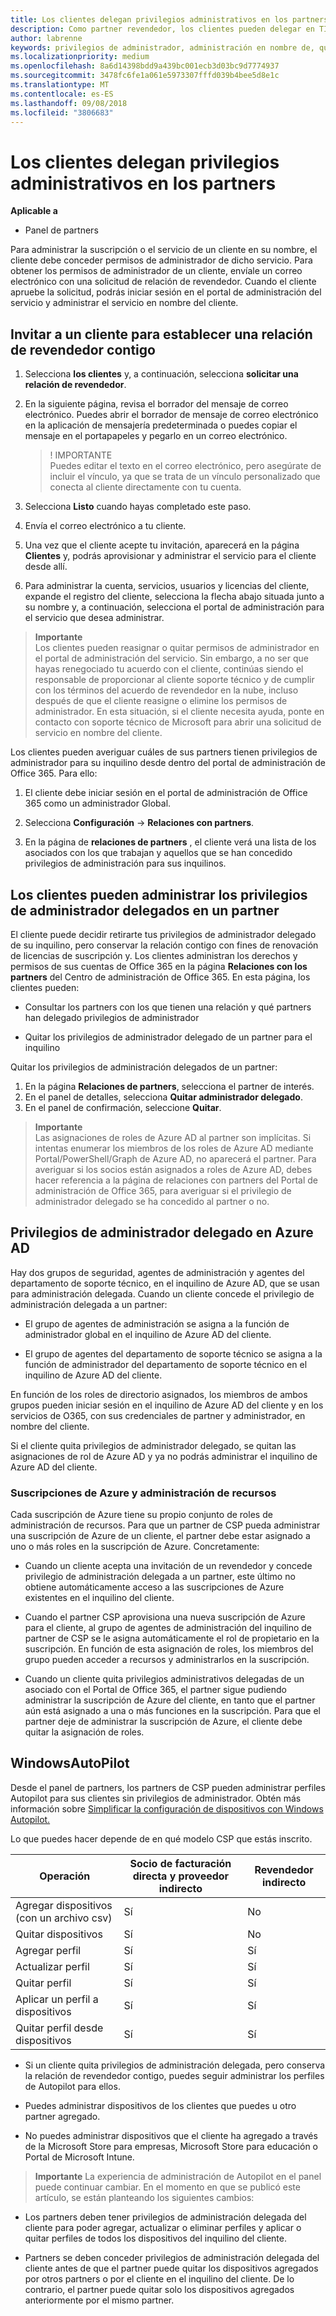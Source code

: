 ```yaml
---
title: Los clientes delegan privilegios administrativos en los partners | Centro de partners
description: Como partner revendedor, los clientes pueden delegar en TI para que su administrador. También pueden quitar privilegios.
author: labrenne
keywords: privilegios de administrador, administración en nombre de, quitar privilegios, DAP, AOBO
ms.localizationpriority: medium
ms.openlocfilehash: 8a6d14398bdd9a439bc001ecb3d03bc9d7774937
ms.sourcegitcommit: 3478fc6fe1a061e5973307fffd039b4bee5d8e1c
ms.translationtype: MT
ms.contentlocale: es-ES
ms.lasthandoff: 09/08/2018
ms.locfileid: "3806683"
---
```

# <a name="customers-delegate-administration-privileges-to-partners"></a>Los clientes delegan privilegios administrativos en los partners

**Aplicable a**

-  Panel de partners

Para administrar la suscripción o el servicio de un cliente en su nombre, el cliente debe conceder permisos de administrador de dicho servicio. Para obtener los permisos de administrador de un cliente, envíale un correo electrónico con una solicitud de relación de revendedor. Cuando el cliente apruebe la solicitud, podrás iniciar sesión en el portal de administración del servicio y administrar el servicio en nombre del cliente. 

## <a name="invite-a-customer-to-establish-a-reseller-relationship-with-you"></a>Invitar a un cliente para establecer una relación de revendedor contigo

1.  Selecciona **los clientes** y, a continuación, selecciona **solicitar una relación de revendedor**.

2.  En la siguiente página, revisa el borrador del mensaje de correo electrónico. Puedes abrir el borrador de mensaje de correo electrónico en la aplicación de mensajería predeterminada o puedes copiar el mensaje en el portapapeles y pegarlo en un correo electrónico. 

    >! IMPORTANTE<br>
    >Puedes editar el texto en el correo electrónico, pero asegúrate de incluir el vínculo, ya que se trata de un vínculo personalizado que conecta al cliente directamente con tu cuenta. 
    
3.  Selecciona **Listo** cuando hayas completado este paso.

4.  Envía el correo electrónico a tu cliente.

5.  Una vez que el cliente acepte tu invitación, aparecerá en la página **Clientes** y, podrás aprovisionar y administrar el servicio para el cliente desde allí.

6.  Para administrar la cuenta, servicios, usuarios y licencias del cliente, expande el registro del cliente, selecciona la flecha abajo situada junto a su nombre y, a continuación, selecciona el portal de administración para el servicio que desea administrar.


>**Importante**<br>
Los clientes pueden reasignar o quitar permisos de administrador en el portal de administración del servicio. Sin embargo, a no ser que hayas renegociado tu acuerdo con el cliente, continúas siendo el responsable de proporcionar al cliente soporte técnico y de cumplir con los términos del acuerdo de revendedor en la nube, incluso después de que el cliente reasigne o elimine los permisos de administrador. En esta situación, si el cliente necesita ayuda, ponte en contacto con soporte técnico de Microsoft para abrir una solicitud de servicio en nombre del cliente.

Los clientes pueden averiguar cuáles de sus partners tienen privilegios de administrador para su inquilino desde dentro del portal de administración de Office 365. Para ello:

1. El cliente debe iniciar sesión en el portal de administración de Office 365 como un administrador Global.

2. Selecciona **Configuración** → **Relaciones con partners**.

3. En la página de **relaciones de partners** , el cliente verá una lista de los asociados con los que trabajan y aquellos que se han concedido privilegios de administración para sus inquilinos.

## <a name="customers-can-manage-a-partners-delegated-admin-privileges"></a>Los clientes pueden administrar los privilegios de administrador delegados en un partner 

El cliente puede decidir retirarte tus privilegios de administrador delegado de su inquilino, pero conservar la relación contigo con fines de renovación de licencias de suscripción y. Los clientes administran los derechos y permisos de sus cuentas de Office 365 en la página **Relaciones con los partners** del Centro de administración de Office 365. En esta página, los clientes pueden:

- Consultar los partners con los que tienen una relación y qué partners han delegado privilegios de administrador

- Quitar los privilegios de administrador delegado de un partner para el inquilino

Quitar los privilegios de administración delegados de un partner:

1. En la página **Relaciones de partners**, selecciona el partner de interés.
2. En el panel de detalles, selecciona **Quitar administrador delegado**.
3. En el panel de confirmación, seleccione **Quitar**.

>**Importante**<br>
Las asignaciones de roles de Azure AD al partner son implícitas. Si intentas enumerar los miembros de los roles de Azure AD mediante Portal/PowerShell/Graph de Azure AD, no aparecerá el partner. Para averiguar si los socios están asignados a roles de Azure AD, debes hacer referencia a la página de relaciones con partners del Portal de administración de Office 365, para averiguar si el privilegio de administrador delegado se ha concedido al partner o no.

## <a name="delegated-admin-privileges-in-azure-ad"></a>Privilegios de administrador delegado en Azure AD 

Hay dos grupos de seguridad, agentes de administración y agentes del departamento de soporte técnico, en el inquilino de Azure AD, que se usan para administración delegada. Cuando un cliente concede el privilegio de administración delegada a un partner:

- El grupo de agentes de administración se asigna a la función de administrador global en el inquilino de Azure AD del cliente.

- El grupo de agentes del departamento de soporte técnico se asigna a la función de administrador del departamento de soporte técnico en el inquilino de Azure AD del cliente.

En función de los roles de directorio asignados, los miembros de ambos grupos pueden iniciar sesión en el inquilino de Azure AD del cliente y en los servicios de O365, con sus credenciales de partner y administrador, en nombre del cliente.

Si el cliente quita privilegios de administrador delegado, se quitan las asignaciones de rol de Azure AD y ya no podrás administrar el inquilino de Azure AD del cliente.

### <a name="azure-subscriptions-and-resource-management"></a>Suscripciones de Azure y administración de recursos

Cada suscripción de Azure tiene su propio conjunto de roles de administración de recursos. Para que un partner de CSP pueda administrar una suscripción de Azure de un cliente, el partner debe estar asignado a uno o más roles en la suscripción de Azure. Concretamente:

- Cuando un cliente acepta una invitación de un revendedor y concede privilegio de administración delegada a un partner, este último no obtiene automáticamente acceso a las suscripciones de Azure existentes en el inquilino del cliente.

- Cuando el partner CSP aprovisiona una nueva suscripción de Azure para el cliente, al grupo de agentes de administración del inquilino de partner de CSP se le asigna automáticamente el rol de propietario en la suscripción. En función de esta asignación de roles, los miembros del grupo pueden acceder a recursos y administrarlos en la suscripción.

- Cuando un cliente quita privilegios administrativos delegadas de un asociado con el Portal de Office 365, el partner sigue pudiendo administrar la suscripción de Azure del cliente, en tanto que el partner aún está asignado a una o más funciones en la suscripción. Para que el partner deje de administrar la suscripción de Azure, el cliente debe quitar la asignación de roles.

## <a name="windows-autopilot"></a>WindowsAutoPilot 

Desde el panel de partners, los partners de CSP pueden administrar perfiles Autopilot para sus clientes sin privilegios de administrador. Obtén más información sobre [Simplificar la configuración de dispositivos con Windows Autopilot.](https://docs.microsoft.com/partner-center/autopilot)

Lo que puedes hacer depende de en qué modelo CSP que estás inscrito.

|**Operación**   |**Socio de facturación directa y proveedor indirecto**   |**Revendedor indirecto**   |
|-----------------|-----------------------------------| -----------------------------|
|Agregar dispositivos (con un archivo csv)  |Sí      |No|
|Quitar dispositivos   |Sí   |No|
|Agregar perfil   |Sí   | Sí   |
|Actualizar perfil   |Sí    |Sí   |
|Quitar perfil   |Sí   |Sí   |
|Aplicar un perfil a dispositivos   |Sí   |Sí   |
|Quitar perfil desde dispositivos   |Sí   |Sí   | 

- Si un cliente quita privilegios de administración delegada, pero conserva la relación de revendedor contigo, puedes seguir administrar los perfiles de Autopilot para ellos.

- Puedes administrar dispositivos de los clientes que puedes u otro partner agregado. 

- No puedes administrar dispositivos que el cliente ha agregado a través de la Microsoft Store para empresas, Microsoft Store para educación o Portal de Microsoft Intune.

>**Importante** La experiencia de administración de Autopilot en el panel puede continuar cambiar. En el momento en que se publicó este artículo, se están planteando los siguientes cambios:

  - Los partners deben tener privilegios de administración delegada del cliente para poder agregar, actualizar o eliminar perfiles y aplicar o quitar perfiles de todos los dispositivos del inquilino del cliente.

- Partners se deben conceder privilegios de administración delegada del cliente antes de que el partner puede quitar los dispositivos agregados por otros partners o por el cliente en el inquilino del cliente. De lo contrario, el partner puede quitar solo los dispositivos agregados anteriormente por el mismo partner.
